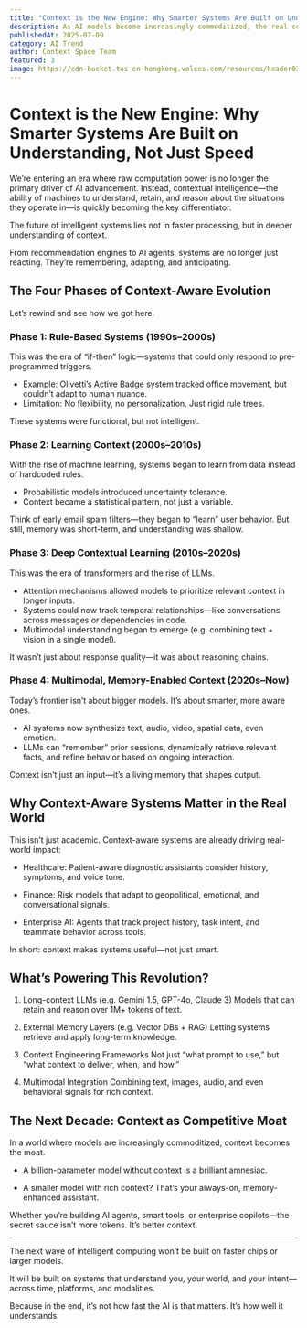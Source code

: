 ```yaml
---
title: "Context is the New Engine: Why Smarter Systems Are Built on Understanding, Not Just Speed"
description: As AI models become increasingly commoditized, the real competitive edge lies not in speed — but in context. The next generation of AI won’t just react — it will remember, adapt, and reason.
publishedAt: 2025-07-09
category: AI Trend
author: Context Space Team
featured: 3
image: https://cdn-bucket.tos-cn-hongkong.volces.com/resources/header03_1752144237049.jpg
---
```




# Context is the New Engine: Why Smarter Systems Are Built on Understanding, Not Just Speed

We’re entering an era where raw computation power is no longer the primary driver of AI advancement. Instead, contextual intelligence—the ability of machines to understand, retain, and reason about the situations they operate in—is quickly becoming the key differentiator.

The future of intelligent systems lies not in faster processing, but in deeper understanding of context.

From recommendation engines to AI agents, systems are no longer just reacting. They’re remembering, adapting, and anticipating.

## The Four Phases of Context-Aware Evolution

Let’s rewind and see how we got here.


### Phase 1: Rule-Based Systems (1990s–2000s)

This was the era of “if-then” logic—systems that could only respond to pre-programmed triggers.
- Example: Olivetti’s Active Badge system tracked office movement, but couldn’t adapt to human nuance.
- Limitation: No flexibility, no personalization. Just rigid rule trees.

These systems were functional, but not intelligent.

### Phase 2: Learning Context (2000s–2010s)

With the rise of machine learning, systems began to learn from data instead of hardcoded rules.
- Probabilistic models introduced uncertainty tolerance.
- Context became a statistical pattern, not just a variable.

Think of early email spam filters—they began to “learn” user behavior. But still, memory was short-term, and understanding was shallow.

### Phase 3: Deep Contextual Learning (2010s–2020s)

This was the era of transformers and the rise of LLMs.
- Attention mechanisms allowed models to prioritize relevant context in longer inputs.
- Systems could now track temporal relationships—like conversations across messages or dependencies in code.
- Multimodal understanding began to emerge (e.g. combining text + vision in a single model).

It wasn’t just about response quality—it was about reasoning chains.

### Phase 4: Multimodal, Memory-Enabled Context (2020s–Now)

Today’s frontier isn’t about bigger models. It’s about smarter, more aware ones.
- AI systems now synthesize text, audio, video, spatial data, even emotion.
- LLMs can “remember” prior sessions, dynamically retrieve relevant facts, and refine behavior based on ongoing interaction.

Context isn’t just an input—it’s a living memory that shapes output.

## Why Context-Aware Systems Matter in the Real World

This isn’t just academic. Context-aware systems are already driving real-world impact:

- Healthcare: Patient-aware diagnostic assistants consider history, symptoms, and voice tone.

- Finance: Risk models that adapt to geopolitical, emotional, and conversational signals.

- Enterprise AI: Agents that track project history, task intent, and teammate behavior across tools.

In short: context makes systems useful—not just smart.


## What’s Powering This Revolution?
1. Long-context LLMs (e.g. Gemini 1.5, GPT-4o, Claude 3)
Models that can retain and reason over 1M+ tokens of text.

2. External Memory Layers (e.g. Vector DBs + RAG)
Letting systems retrieve and apply long-term knowledge.

3. Context Engineering Frameworks
Not just “what prompt to use,” but “what context to deliver, when, and how.”

4. Multimodal Integration
Combining text, images, audio, and even behavioral signals for rich context.


## The Next Decade: Context as Competitive Moat

In a world where models are increasingly commoditized, context becomes the moat.

- A billion-parameter model without context is a brilliant amnesiac.

- A smaller model with rich context? That’s your always-on, memory-enhanced assistant.

Whether you’re building AI agents, smart tools, or enterprise copilots—the secret sauce isn’t more tokens. It’s better context.


---

The next wave of intelligent computing won’t be built on faster chips or larger models.

It will be built on systems that understand you, your world, and your intent—across time, platforms, and modalities.

Because in the end, it’s not how fast the AI is that matters. It’s how well it understands.
